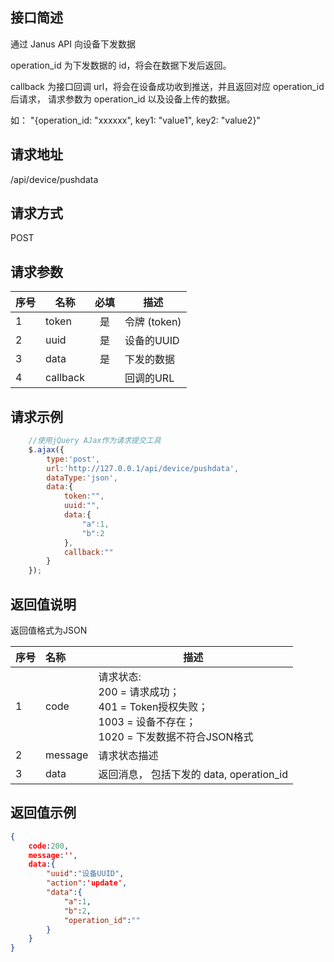 ## 接口简述

通过 Janus API 向设备下发数据

operation_id 为下发数据的 id，将会在数据下发后返回。

callback 为接口回调 url，将会在设备成功收到推送，并且返回对应 operation_id 后请求， 请求参数为 operation_id 以及设备上传的数据。

如： "{operation_id: "xxxxxx", key1: "value1", key2: "value2}"

## 请求地址

/api/device/pushdata

## 请求方式

POST

## 请求参数

序号|名称 | 必填 | 描述
--------- |--------- | :------: | -------------------------------------------------------------
1|token     | 是      | 令牌 (token)
2|uuid      |  是| 设备的UUID
3|data      |  是| 下发的数据
4|callback      |   | 回调的URL

## 请求示例

``` JavaScript
    //使用jQuery AJax作为请求提交工具
    $.ajax({
        type:'post',
        url:'http://127.0.0.1/api/device/pushdata',
        dataType:'json',
        data:{
            token:"",
            uuid:"",
            data:{
                "a":1,
                "b":2
            },
            callback:""
        }
    });

```

## 返回值说明

返回值格式为JSON

序号|名称  | 描述
--------- | :------ | -------------------------------------------------------------
1|code     | 请求状态: <br/>200 = 请求成功；<br/>401 = Token授权失败；<br/>1003 = 设备不存在；<br/>1020 = 下发数据不符合JSON格式
2|message      |  请求状态描述
3|data     |  返回消息， 包括下发的 data, operation_id

## 返回值示例

``` JSON
{
    code:200,
    message:'',
    data:{
        "uuid":"设备UUID",
        "action":'update',
        "data":{
            "a":1,
            "b":2,
            "operation_id":""
        }   
    }
}
```

